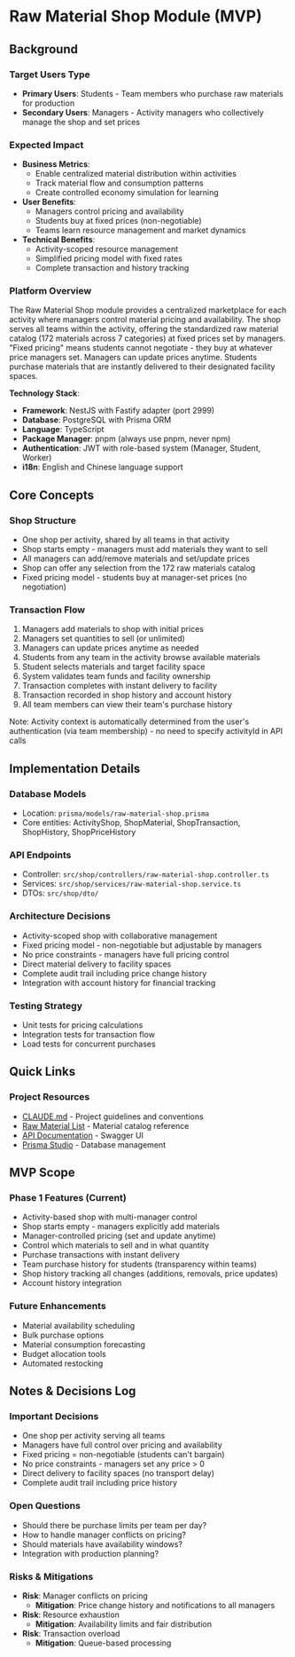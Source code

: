 # Raw Material Shop Module (MVP)

## Background

### Target Users Type
- **Primary Users**: Students - Team members who purchase raw materials for production
- **Secondary Users**: Managers - Activity managers who collectively manage the shop and set prices

### Expected Impact
- **Business Metrics**:
  - Enable centralized material distribution within activities
  - Track material flow and consumption patterns
  - Create controlled economy simulation for learning
- **User Benefits**:
  - Managers control pricing and availability
  - Students buy at fixed prices (non-negotiable)
  - Teams learn resource management and market dynamics
- **Technical Benefits**:
  - Activity-scoped resource management
  - Simplified pricing model with fixed rates
  - Complete transaction and history tracking

### Platform Overview
The Raw Material Shop module provides a centralized marketplace for each activity where managers control material pricing and availability. The shop serves all teams within the activity, offering the standardized raw material catalog (172 materials across 7 categories) at fixed prices set by managers. "Fixed pricing" means students cannot negotiate - they buy at whatever price managers set. Managers can update prices anytime. Students purchase materials that are instantly delivered to their designated facility spaces.

**Technology Stack**:
- **Framework**: NestJS with Fastify adapter (port 2999)
- **Database**: PostgreSQL with Prisma ORM
- **Language**: TypeScript
- **Package Manager**: pnpm (always use pnpm, never npm)
- **Authentication**: JWT with role-based system (Manager, Student, Worker)
- **i18n**: English and Chinese language support

## Core Concepts

### Shop Structure
- One shop per activity, shared by all teams in that activity
- Shop starts empty - managers must add materials they want to sell
- All managers can add/remove materials and set/update prices
- Shop can offer any selection from the 172 raw materials catalog
- Fixed pricing model - students buy at manager-set prices (no negotiation)

### Transaction Flow
1. Managers add materials to shop with initial prices
2. Managers set quantities to sell (or unlimited)
3. Managers can update prices anytime as needed
4. Students from any team in the activity browse available materials
5. Student selects materials and target facility space
6. System validates team funds and facility ownership
7. Transaction completes with instant delivery to facility
8. Transaction recorded in shop history and account history
9. All team members can view their team's purchase history

Note: Activity context is automatically determined from the user's authentication (via team membership) - no need to specify activityId in API calls

## Implementation Details

### Database Models
- Location: `prisma/models/raw-material-shop.prisma`
- Core entities: ActivityShop, ShopMaterial, ShopTransaction, ShopHistory, ShopPriceHistory

### API Endpoints
- Controller: `src/shop/controllers/raw-material-shop.controller.ts`
- Services: `src/shop/services/raw-material-shop.service.ts`
- DTOs: `src/shop/dto/`

### Architecture Decisions
- Activity-scoped shop with collaborative management
- Fixed pricing model - non-negotiable but adjustable by managers
- No price constraints - managers have full pricing control
- Direct material delivery to facility spaces
- Complete audit trail including price change history
- Integration with account history for financial tracking

### Testing Strategy
- Unit tests for pricing calculations
- Integration tests for transaction flow
- Load tests for concurrent purchases

## Quick Links

### Project Resources
- [CLAUDE.md](/CLAUDE.md) - Project guidelines and conventions
- [Raw Material List](/docs/facility/raw_material/raw_material_list/) - Material catalog reference
- [API Documentation](http://localhost:2999/docs) - Swagger UI
- [Prisma Studio](http://localhost:5555) - Database management

## MVP Scope

### Phase 1 Features (Current)
- Activity-based shop with multi-manager control
- Shop starts empty - managers explicitly add materials
- Manager-controlled pricing (set and update anytime)
- Control which materials to sell and in what quantity
- Purchase transactions with instant delivery
- Team purchase history for students (transparency within teams)
- Shop history tracking all changes (additions, removals, price updates)
- Account history integration

### Future Enhancements
- Material availability scheduling
- Bulk purchase options
- Material consumption forecasting
- Budget allocation tools
- Automated restocking

## Notes & Decisions Log

### Important Decisions
- One shop per activity serving all teams
- Managers have full control over pricing and availability
- Fixed pricing = non-negotiable (students can't bargain)
- No price constraints - managers set any price > 0
- Direct delivery to facility spaces (no transport delay)
- Complete audit trail including price history

### Open Questions
- Should there be purchase limits per team per day?
- How to handle manager conflicts on pricing?
- Should materials have availability windows?
- Integration with production planning?

### Risks & Mitigations
- **Risk**: Manager conflicts on pricing
  - **Mitigation**: Price change history and notifications to all managers
- **Risk**: Resource exhaustion
  - **Mitigation**: Availability limits and fair distribution
- **Risk**: Transaction overload
  - **Mitigation**: Queue-based processing